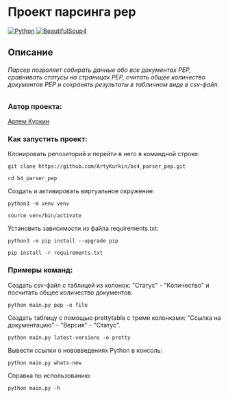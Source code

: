 # Проект парсинга pep

[![Python](https://img.shields.io/badge/-Python-464646?style=flat&logo=Python&logoColor=ffffff&color=043A6B)](https://www.python.org/)
[![BeautifulSoup4](https://img.shields.io/badge/-BeautifulSoup4-464646?style=flat&logo=BeautifulSoup4&logoColor=ffffff&color=043A6B)](https://www.crummy.com/software/BeautifulSoup/)
## Описание

###### Парсер позволяет собирать данные обо все документах PEP, сравнивать статусы на страницах PEP, считать общее количество документов PEP и сохранять результаты в табличном виде в csv-файл.


### Автор проекта:

[Артем Куркин](https://github.com/ArtyKurkin)

### Как запустить проект:
Клонировать репозиторий и перейти в него в командной строке:
```
git clone https://github.com/ArtyKurkin/bs4_parser_pep.git
```
```
cd b4_parser_pep
```
Создать и активировать виртуальное окружение:
```
python3 -m venv venv
```
```
source venv/bin/activate 
```
Установить зависимости из файла requirements.txt:
```
python3 -m pip install --upgrade pip
```
```
pip install -r requirements.txt
```

### Примеры команд:
Создать csv-файл с таблицей из колонок: "Статус" - "Количество" и посчитать общее количество документов:
```
python main.py pep -o file
```
Создать таблицу с помощью prettytable с тремя колонками: "Ссылка на документацию" - "Версия" - "Статус".
```
python main.py latest-versions -o pretty 
```
Вывести ссылки о нововведениях Python в консоль:
```
python main.py whats-new
```
Справка по использованию:
```
python main.py -h
```
